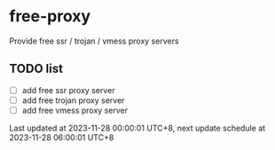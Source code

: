 
# free-proxy
Provide free ssr / trojan / vmess proxy servers


## TODO list
- [ ] add free ssr proxy server
- [ ] add free trojan proxy server
- [ ] add free vmess proxy server

Last updated at 2023-11-28 00:00:01 UTC+8, next update schedule at 2023-11-28 06:00:01 UTC+8

